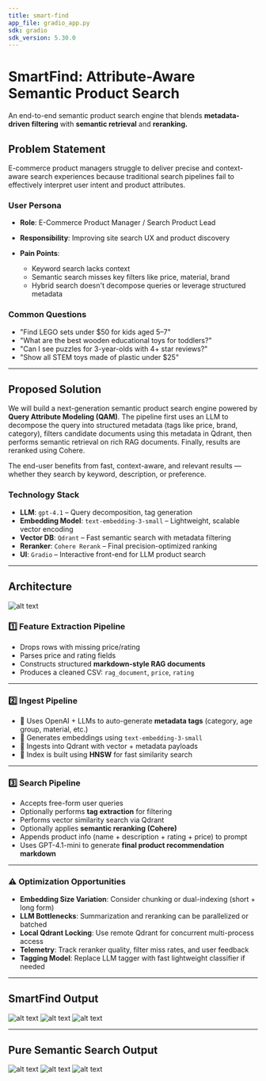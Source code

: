 ```yaml
---
title: smart-find
app_file: gradio_app.py
sdk: gradio
sdk_version: 5.30.0
---
```

# SmartFind: Attribute-Aware Semantic Product Search
An end-to-end semantic product search engine that blends **metadata-driven filtering** with **semantic retrieval** and **reranking.**

## Problem Statement

E-commerce product managers struggle to deliver precise and context-aware search experiences because traditional search pipelines fail to effectively interpret user intent and product attributes.

### User Persona

* **Role**: E-Commerce Product Manager / Search Product Lead
* **Responsibility**: Improving site search UX and product discovery
* **Pain Points**:

  * Keyword search lacks context
  * Semantic search misses key filters like price, material, brand
  * Hybrid search doesn't decompose queries or leverage structured metadata

### Common Questions

* "Find LEGO sets under \$50 for kids aged 5–7"
* "What are the best wooden educational toys for toddlers?"
* "Can I see puzzles for 3-year-olds with 4+ star reviews?"
* "Show all STEM toys made of plastic under \$25"

---

## Proposed Solution

We will build a next-generation semantic product search engine powered by **Query Attribute Modeling (QAM)**. The pipeline first uses an LLM to decompose the query into structured metadata (tags like price, brand, category), filters candidate documents using this metadata in Qdrant, then performs semantic retrieval on rich RAG documents. Finally, results are reranked using Cohere.

The end-user benefits from fast, context-aware, and relevant results — whether they search by keyword, description, or preference.

### Technology Stack

* **LLM**: `gpt-4.1` – Query decomposition, tag generation
* **Embedding Model**: `text-embedding-3-small` – Lightweight, scalable vector encoding
* **Vector DB**: `Qdrant` – Fast semantic search with metadata filtering
* **Reranker**: `Cohere Rerank` – Final precision-optimized ranking
* **UI**: `Gradio` – Interactive front-end for LLM product search

---

## Architecture
![alt text](./images/architecture.png)


### 1️⃣ Feature Extraction Pipeline

- Drops rows with missing price/rating
- Parses price and rating fields
- Constructs structured **markdown-style RAG documents**
- Produces a cleaned CSV: `rag_document`, `price`, `rating`

---

### 2️⃣ Ingest Pipeline

- 🔖 Uses OpenAI + LLMs to auto-generate **metadata tags** (category, age group, material, etc.)
- 🔢 Generates embeddings using `text-embedding-3-small`
- 🚀 Ingests into Qdrant with vector + metadata payloads
- 🔐 Index is built using **HNSW** for fast similarity search

---

### 3️⃣ Search Pipeline

- Accepts free-form user queries
- Optionally performs **tag extraction** for filtering
- Performs vector similarity search via Qdrant
- Optionally applies **semantic reranking (Cohere)**
- Appends product info (name + description + rating + price) to prompt
- Uses GPT-4.1-mini to generate **final product recommendation markdown**

---

### ⚠️ Optimization Opportunities

- **Embedding Size Variation**: Consider chunking or dual-indexing (short + long form)
- **LLM Bottlenecks**: Summarization and reranking can be parallelized or batched
- **Local Qdrant Locking**: Use remote Qdrant for concurrent multi-process access
- **Telemetry**: Track reranker quality, filter miss rates, and user feedback
- **Tagging Model**: Replace LLM tagger with fast lightweight classifier if needed

---

## SmartFind Output
![alt text](./images/SmartFind-1.png)
![alt text](./images/SmartFind-2.png)
![alt text](./images/SmartFind-3.png)

---

## Pure Semantic Search Output
![alt text](./images/Pure%20Semantic-1.png)
![alt text](./images/Pure%20Semantic-2.png)
![alt text](./images/Pure%20Semantic-3.png)
